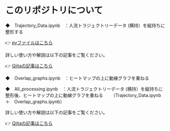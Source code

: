 # このリポジトリについて

◆　Trajectory_Data.ipynb　：人流トラジェクトリーデータ (横持）を縦持ちに整形する

👉 [pyファイルはこちら](https://github.com/iwakazusuwa/py_people)

詳しい使い方や解説は以下の記事をご覧ください。

👉 [Qiitaの記事はこちら](https://qiita.com/iwakazusuwa/items/6b14b9f8692b6a25d683)


◆　Overlap_graphs.ipynb　：ヒートマップの上に動線グラフを重ねる

◆　All_processing.ipynb　：人流トラジェクトリーデータ (横持）を縦持ちに整形後、ヒートマップの上に動線グラフを重ねる
　　（Trajectory_Data.ipynb　＋　Overlap_graphs.ipynb）

詳しい使い方や解説は以下の記事をご覧ください。

👉 [Qiitaの記事はこちら](https://qiita.com/iwakazusuwa/items/b88c003e2d8c6666a14d)

